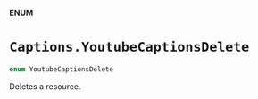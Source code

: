 **ENUM**

# `Captions.YoutubeCaptionsDelete`

```swift
enum YoutubeCaptionsDelete
```

Deletes a resource.
